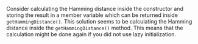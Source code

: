 Consider calculating the Hamming distance inside the constructor and storing the result in a member variable which can be returned inside `getHammingDistance()`.
This solution seems to be calculating the Hamming distance inside the `getHammingDistance()` method.
This means that the calculation might be done again if you did not use lazy initialization.